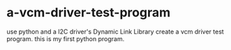 # a-vcm-driver-test-program
use python and a I2C driver's Dynamic Link Library create a vcm driver test program.
this is my first python program.
